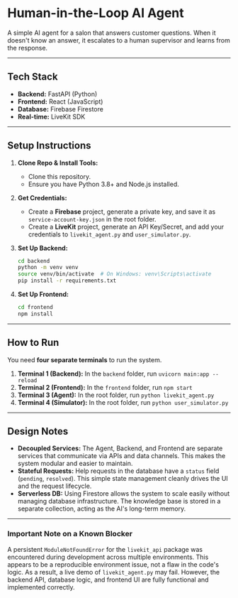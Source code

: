 # Human-in-the-Loop AI Agent

A simple AI agent for a salon that answers customer questions. When it doesn't know an answer, it escalates to a human supervisor and learns from the response.

---
## Tech Stack

* **Backend:** FastAPI (Python)
* **Frontend:** React (JavaScript)
* **Database:** Firebase Firestore
* **Real-time:** LiveKit SDK

---
## Setup Instructions

1.  **Clone Repo & Install Tools:**
    * Clone this repository.
    * Ensure you have Python 3.8+ and Node.js installed.

2.  **Get Credentials:**
    * Create a **Firebase** project, generate a private key, and save it as `service-account-key.json` in the root folder.
    * Create a **LiveKit** project, generate an API Key/Secret, and add your credentials to `livekit_agent.py` and `user_simulator.py`.

3.  **Set Up Backend:**
    ```bash
    cd backend
    python -m venv venv
    source venv/bin/activate  # On Windows: venv\Scripts\activate
    pip install -r requirements.txt
    ```

4.  **Set Up Frontend:**
    ```bash
    cd frontend
    npm install
    ```
---
## How to Run

You need **four separate terminals** to run the system.

1.  **Terminal 1 (Backend):** In the `backend` folder, run `uvicorn main:app --reload`
2.  **Terminal 2 (Frontend):** In the `frontend` folder, run `npm start`
3.  **Terminal 3 (Agent):** In the root folder, run `python livekit_agent.py`
4.  **Terminal 4 (Simulator):** In the root folder, run `python user_simulator.py`

---
## Design Notes

* **Decoupled Services:** The Agent, Backend, and Frontend are separate services that communicate via APIs and data channels. This makes the system modular and easier to maintain.
* **Stateful Requests:** Help requests in the database have a `status` field (`pending`, `resolved`). This simple state management cleanly drives the UI and the request lifecycle.
* **Serverless DB:** Using Firestore allows the system to scale easily without managing database infrastructure. The knowledge base is stored in a separate collection, acting as the AI's long-term memory.

---
### Important Note on a Known Blocker

A persistent `ModuleNotFoundError` for the `livekit_api` package was encountered during development across multiple environments. This appears to be a reproducible environment issue, not a flaw in the code's logic.
As a result, a live demo of `livekit_agent.py` may fail. However, the backend API, database logic, and frontend UI are fully functional and implemented correctly.
